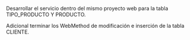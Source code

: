 Desarrollar el servicio dentro del mismo proyecto web para la tabla TIPO_PRODUCTO Y PRODUCTO. 

Adicional terminar los WebMethod de modificación e inserción de la tabla CLIENTE.